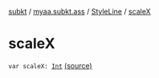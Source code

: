 [subkt](../../index.md) / [myaa.subkt.ass](../index.md) / [StyleLine](index.md) / [scaleX](./scale-x.md)

# scaleX

`var scaleX: `[`Int`](https://kotlinlang.org/api/latest/jvm/stdlib/kotlin/-int/index.html) [(source)](https://github.com/Myaamori/SubKt/blob/0.1.9/src/main/kotlin/myaa/subkt/ass/parser.kt#L554)